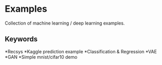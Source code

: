 # Examples

Collection of machine learning / deep learning examples.
## Keywords

*Recsys
*Kaggle prediction example
*Classification & Regression
*VAE
*GAN
*Simple mnist/cifar10 demo
